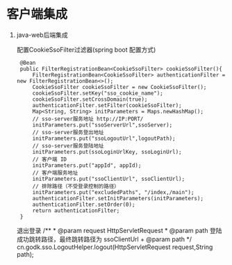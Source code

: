 # 客户端集成

1. java-web后端集成

    配置CookieSsoFilter过滤器(spring boot 配置方式)
        
        @Bean
        public FilterRegistrationBean<CookieSsoFilter> cookieSsoFilter(){
            FilterRegistrationBean<CookieSsoFilter> authenticationFilter = new FilterRegistrationBean<>();
            CookieSsoFilter cookieSsoFilter = new CookieSsoFilter();
            cookieSsoFilter.setKey("sso_cookie_name");
            cookieSsoFilter.setCrossDomain(true);
            authenticationFilter.setFilter(cookieSsoFilter);
            Map<String, String> initParameters = Maps.newHashMap();
            // sso-server服务地址 http://IP:PORT/
            initParameters.put("ssoServerUrl",ssoServer);
            // sso-server服务登出地址
            initParameters.put("ssoLogoutUrl",logoutPath);
            // sso-server服务登陆地址
            initParameters.put(ssoLoginUrlKey, ssoLoginUrl);
            // 客户端 ID
            initParameters.put("appId", appId);
            // 客户端服务地址
            initParameters.put("ssoClientUrl", ssoClientUrl);
            // 排除路径（不受登录控制的路径）
            initParameters.put("excludedPaths", "/index,/main");
            authenticationFilter.setInitParameters(initParameters);
            authenticationFilter.setOrder(0);
            return authenticationFilter;
        }
        
    退出登录
        /**
        *  @param request HttpServletRequest
        *  @param path 登陆成功跳转路径，最终跳转路径为 ssoClientUrl + @param path
        */
        cn.godk.sso.LogoutHelper.logout(HttpServletRequest request,String path);